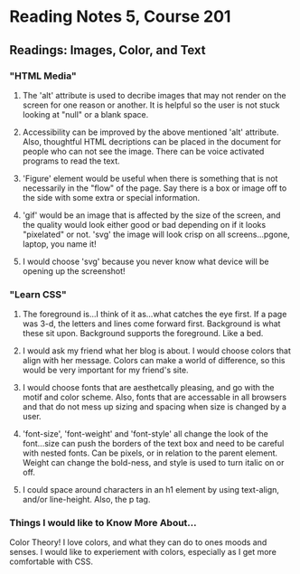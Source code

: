 # Reading Notes 5, Course 201

## Readings: Images, Color, and Text

### "HTML Media"

1. The 'alt' attribute is used to decribe images that may not render on the screen for one reason or another. It is helpful so the user is not stuck looking at "null" or a blank space.

2. Accessibility can be improved by the above mentioned 'alt' attribute. Also, thoughtful HTML decriptions can be placed in the document for people who can not see the image. There can be voice activated programs to read the text.

3. 'Figure' element would be useful when there is something that is not necessarily in the "flow" of the page. Say there is a box or image off to the side with some extra or special information.

4. 'gif' would be an image that is affected by the size of the screen, and the quality would look either good or bad depending on if it looks "pixelated" or not. 'svg' the image will look crisp on all screens...pgone, laptop, you name it!

5. I would choose 'svg' because you never know what device will be opening up the screenshot!

### "Learn CSS"

1. The foreground is...I think of it as...what catches the eye first. If a page was 3-d, the letters and lines come forward first. Background is what these sit upon. Background supports the foreground. Like a bed.

2. I would ask my friend what her blog is about. I would choose colors that align with her message. Colors can make a world of difference, so this would be very important for my friend's site.

3. I would choose fonts that are aesthetcally pleasing, and go with the motif and color scheme. Also, fonts that are accessable in all browsers and that do not mess up sizing and spacing when size is changed by a user.

4. 'font-size', 'font-weight' and 'font-style' all change the look of the font...size can push the borders of the text box and need to be careful with nested fonts. Can be pixels, or in relation to the parent element. Weight can change the bold-ness, and style is used to turn italic on or off.

5. I could space around characters in an h1 element by using text-align, and/or line-height. Also, the p tag.

### Things I would like to Know More About...

Color Theory! I love colors, and what they can do to ones moods and senses. I would like to experiement with colors, especially as I get more comfortable with CSS.

